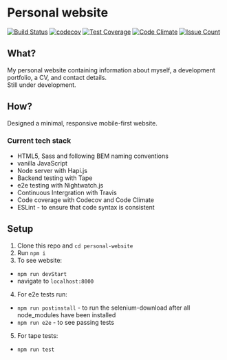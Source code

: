 # Personal website
[![Build Status](https://travis-ci.org/skibinska/personal-website.svg?branch=master)](https://travis-ci.org/skibinska/personal-website)
[![codecov](https://codecov.io/gh/skibinska/personal-website/branch/master/graph/badge.svg)](https://codecov.io/gh/skibinska/personal-website)
[![Test Coverage](https://codeclimate.com/github/skibinska/personal-website/badges/coverage.svg)](https://codeclimate.com/github/skibinska/personal-website/coverage)
[![Code Climate](https://codeclimate.com/github/skibinska/personal-website/badges/gpa.svg)](https://codeclimate.com/github/skibinska/personal-website)
[![Issue Count](https://codeclimate.com/github/skibinska/personal-website/badges/issue_count.svg)](https://codeclimate.com/github/skibinska/personal-website)

## What?
 My personal website containing information about myself, a development portfolio, a CV, and contact details.  
 Still under development.

## How?
Designed a minimal, responsive mobile-first website.

### Current tech stack
- HTML5, Sass and following BEM naming conventions
- vanilla JavaScript
- Node server with Hapi.js
- Backend testing with Tape
- e2e testing with Nightwatch.js
- Continuous Intergration with Travis
- Code coverage with Codecov and Code Climate
- ESLint - to ensure that code syntax is consistent

## Setup
1. Clone this repo and ```cd personal-website```
2. Run ```npm i```
3. To see website:
  - ```npm run devStart```
  - navigate to ```localhost:8000```
4. For e2e tests run: 
  - ```npm run postinstall``` - to run the selenium-download after all node_modules have been installed
  - ```npm run e2e``` - to see passing tests
5. For tape tests:
  - ```npm run test```
